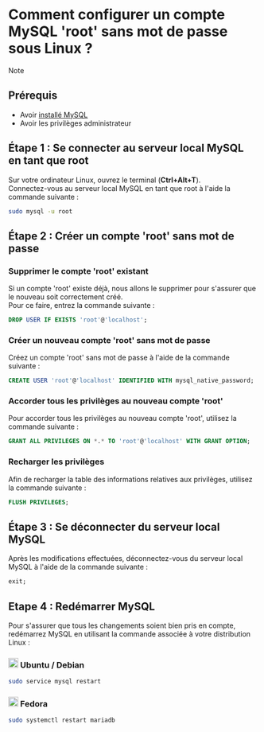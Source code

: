# Comment configurer un compte MySQL 'root' sans mot de passe sous Linux ?

> [!NOTE]
> ## Prérequis
> - Avoir [installé MySQL](install_mysql.md)
> - Avoir les privilèges administrateur

## Étape 1 : Se connecter au serveur local MySQL en tant que root
Sur votre ordinateur Linux, ouvrez le terminal (**Ctrl+Alt+T**).<br>
Connectez-vous au serveur local MySQL en tant que root à l'aide la commande suivante :

```bash
sudo mysql -u root
```

## Étape 2 : Créer un compte 'root' sans mot de passe
### Supprimer le compte 'root' existant
Si un compte 'root' existe déjà, nous allons le supprimer pour s'assurer que le nouveau soit correctement créé.<br>
Pour ce faire, entrez la commande suivante :

```sql
DROP USER IF EXISTS 'root'@'localhost';
```

### Créer un nouveau compte 'root' sans mot de passe
Créez un compte 'root' sans mot de passe à l'aide de la commande suivante :

```sql
CREATE USER 'root'@'localhost' IDENTIFIED WITH mysql_native_password;
```

### Accorder tous les privilèges au nouveau compte 'root'
Pour accorder tous les privilèges au nouveau compte 'root', utilisez la commande suivante :

```sql
GRANT ALL PRIVILEGES ON *.* TO 'root'@'localhost' WITH GRANT OPTION;
```

### Recharger les privilèges
Afin de recharger la table des informations relatives aux privilèges, utilisez la commande suivante :

```sql
FLUSH PRIVILEGES;
```

## Étape 3 : Se déconnecter du serveur local MySQL
Après les modifications effectuées, déconnectez-vous du serveur local MySQL à l'aide de la commande suivante :

```sql
exit;
```

## Etape 4 : Redémarrer MySQL
Pour s'assurer que tous les changements soient bien pris en compte, redémarrez MySQL en utilisant la commande associée à votre distribution Linux :

### <img height="20" src="https://user-images.githubusercontent.com/25181517/186884153-99edc188-e4aa-4c84-91b0-e2df260ebc33.png"> Ubuntu / Debian
```bash
sudo service mysql restart
```

### <img height="20" src="https://user-images.githubusercontent.com/25181517/186885787-4011a347-1f68-472c-bf8b-31ed1bb4f8ce.png"> Fedora
```bash
sudo systemctl restart mariadb
```
